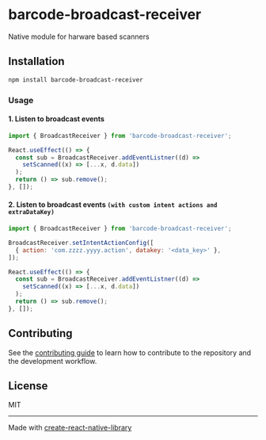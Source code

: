# barcode-broadcast-receiver

Native module for harware based scanners

## Installation

```sh
npm install barcode-broadcast-receiver
```

### Usage

#### 1. Listen to broadcast events

```js
import { BroadcastReceiver } from 'barcode-broadcast-receiver';

React.useEffect(() => {
  const sub = BroadcastReceiver.addEventListner((d) =>
    setScanned((x) => [...x, d.data])
  );
  return () => sub.remove();
}, []);
```

#### 2. Listen to broadcast events `(with custom intent actions and extraDataKey)`

```js
import { BroadcastReceiver } from 'barcode-broadcast-receiver';

BroadcastReceiver.setIntentActionConfig([
  { action: 'com.zzzz.yyyy.action', datakey: '<data_key>' },
]);

React.useEffect(() => {
  const sub = BroadcastReceiver.addEventListner((d) =>
    setScanned((x) => [...x, d.data])
  );
  return () => sub.remove();
}, []);
```

## Contributing

See the [contributing guide](CONTRIBUTING.md) to learn how to contribute to the repository and the development workflow.

## License

MIT

---

Made with [create-react-native-library](https://github.com/callstack/react-native-builder-bob)

